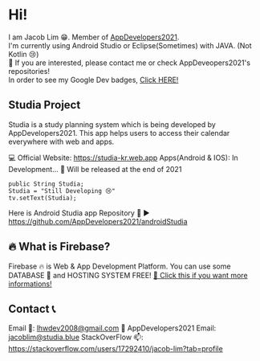 # Hi!
I am Jacob Lim 😁. Member of [AppDevelopers2021](https://github.com/AppDevelopers2021).  
I'm currently using Android Studio or Eclipse(Sometimes) with JAVA. (Not Kotlin 😢)  
🎈 If you are interested, please contact me or check AppDeveopers2021's repositories!  
In order to see my Google Dev badges, [Click HERE!](https://developers.google.com/profile/u/105526460431397087160)  

## Studia Project
Studia is a study planning system which is being developed by AppDevelopers2021.
This app helps users to access their calendar everywhere with web and apps.

💻 Official Website: https://studia-kr.web.app
Apps(Android & IOS): In Development... 🔧 
Will be released at the end of 2021

    public String Studia;
    Studia = "Still Developing 😢"
    tv.setText(Studia);

Here is Android Studia app Repository 🔎 ▶ https://github.com/AppDevelopers2021/androidStudia

## 🔥 What is Firebase?
Firebase 🔥 is Web & App Development Platform. You can use some DATABASE 💾 and HOSTING SYSTEM FREE!
[📣 Click this if you want more informations!](https://firebase.google.com)

## Contact 📞
Email 📧: lhwdev2008@gmail.com
💬 AppDevelopers2021 Email: jacoblim@studia.blue
StackOverFlow 📫: https://stackoverflow.com/users/17292410/jacob-lim?tab=profile
